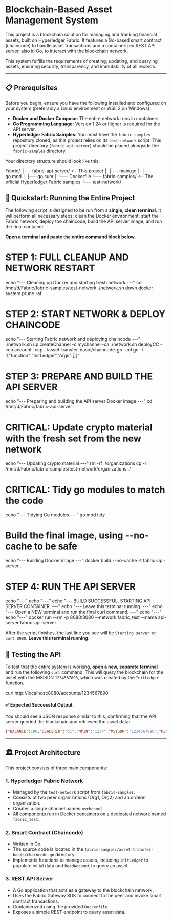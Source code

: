 
# Blockchain-Based Asset Management System

This project is a blockchain solution for managing and tracking financial assets, built on Hyperledger Fabric. It features a Go-based smart contract (chaincode) to handle asset transactions and a containerized REST API server, also in Go, to interact with the blockchain network.

This system fulfills the requirements of creating, updating, and querying assets, ensuring security, transparency, and immutability of all records.

---

## 📋 Prerequisites

Before you begin, ensure you have the following installed and configured on your system (preferably a Linux environment or WSL 2 on Windows):

* **Docker and Docker Compose:** The entire network runs in containers.
* **Go Programming Language:** Version 1.24 or higher is required for the API server.
* **Hyperledger Fabric Samples:** You must have the `fabric-samples` repository cloned, as this project relies on its `test-network` script. This project directory (`fabric-api-server`) should be placed alongside the `fabric-samples` directory.

Your directory structure should look like this:



Fabric/
├── fabric-api-server/  \<-- This project
│   ├── main.go
│   ├── go.mod
│   ├── go.sum
│   └── Dockerfile
└── fabric-samples/     \<-- The official Hyperledger Fabric samples
└── test-network/





## 🚀 Quickstart: Running the Entire Project

The following script is designed to be run from a **single, clean terminal**. It will perform all necessary steps: clean the Docker environment, start the Fabric network, deploy the chaincode, build the API server image, and run the final container.

**Open a terminal and paste the entire command block below.**


#  STEP 1: FULL CLEANUP AND NETWORK RESTART 
echo "--- Cleaning up Docker and starting fresh network ---"
cd /mnt/d/Fabric/fabric-samples/test-network
./network.sh down
docker system prune -af

# STEP 2: START NETWORK & DEPLOY CHAINCODE 
echo "--- Starting Fabric network and deploying chaincode ---"
./network.sh up createChannel -c mychannel -ca
./network.sh deployCC -ccn account -ccp ../asset-transfer-basic/chaincode-go -ccl go -i '{"function":"InitLedger","Args":[]}'

#  STEP 3: PREPARE AND BUILD THE API SERVER 
echo "--- Preparing and building the API server Docker image ---"
cd /mnt/d/Fabric/fabric-api-server

# CRITICAL: Update crypto material with the fresh set from the new network
echo "--- Updating crypto material ---"
rm -rf ./organizations
cp -r /mnt/d/Fabric/fabric-samples/test-network/organizations ./

# CRITICAL: Tidy go modules to match the code
echo "--- Tidying Go modules ---"
go mod tidy

# Build the final image, using --no-cache to be safe
echo "--- Building Docker image ---"
docker build --no-cache -t fabric-api-server .

#  STEP 4: RUN THE API SERVER 
echo "---"
echo "---"
echo "--- BUILD SUCCESSFUL. STARTING API SERVER CONTAINER. ---"
echo "--- Leave this terminal running. ---"
echo "--- Open a NEW terminal and run the final curl command. ---"
echo "---"
echo "---"
docker run --rm -p 8080:8080 --network fabric_test --name api-server fabric-api-server


After the script finishes, the last line you see will be `Starting server on port 8080`. **Leave this terminal running.**



## 🧪 Testing the API

To test that the entire system is working, **open a new, separate terminal** and run the following `curl` command. This will query the blockchain for the asset with the MSISDN `1234567890`, which was created by the `InitLedger` function.


curl http://localhost:8080/accounts/1234567890


#### ✅ Expected Successful Output

You should see a JSON response similar to this, confirming that the API server queried the blockchain and retrieved the asset data:

```json
{"BALANCE":100,"DEALERID":"d1","MPIN":"1234","MSISDN":"1234567890","REMARKS":"Initial balance","STATUS":"active","TRANSAMOUNT":0,"TRANSTYPE":"credit"}
```

-----

## 🏛️ Project Architecture

This project consists of three main components:

### 1\. Hyperledger Fabric Network

  * Managed by the `test-network` script from `fabric-samples`.
  * Consists of two peer organizations (Org1, Org2) and an orderer organization.
  * Creates a single channel named `mychannel`.
  * All components run in Docker containers on a dedicated network named `fabric_test`.

### 2\. Smart Contract (Chaincode)

  * Written in Go.
  * The source code is located in the `fabric-samples/asset-transfer-basic/chaincode-go` directory.
  * Implements functions to manage assets, including `InitLedger` to populate initial data and `ReadAccount` to query an asset.

### 3\. REST API Server

  * A Go application that acts as a gateway to the blockchain network.
  * Uses the Fabric Gateway SDK to connect to the peer and invoke smart contract transactions.
  * Containerized using the provided `Dockerfile`.
  * Exposes a simple REST endpoint to query asset data.

